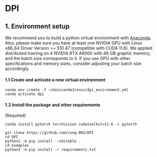 # DPI
## 1. Environment setup

We recommend you to build a python virtual environment with [Anaconda](https://docs.anaconda.com/anaconda/install/linux/). Also, please make sure you have at least one NVIDIA GPU with Linux x86_64 Driver Version >= 510.47 (compatible with CUDA 11.6). We applied distributed training on 4 NVIDIA RTX A6000 with 48 GB graphic memory, and the batch size corresponds to it. If you use GPU with other specifications and memory sizes, consider adjusting your batch size accordingly.

#### 1.1 Create and activate a new virtual environment

```
conda env create -f ~/miniconda3/envs/dpi_environment.yml
conda activate dpi
```



#### 1.2 Install the package and other requirements

(Required)

```
conda install pytorch torchvision cudatoolkit=11.6 -c pytorch

git clone https://github.com/cong-003/DPI
cd DPI
python3 -m pip install --editable .
cd examples
python3 -m pip install -r requirements.txt
```

